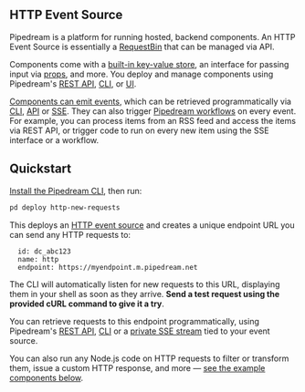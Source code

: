 ## HTTP Event Source

Pipedream is a platform for running hosted, backend components. An HTTP Event Source is essentially a [RequestBin](https://requestbin.com) that can be managed via API.

Components come with a [built-in key-value store](/COMPONENT-API.md#db), an interface for passing input via [props](/COMPONENT-API.md#props), and more. You deploy and manage components using Pipedream's [REST API](https://docs.pipedream.com/api/rest/), [CLI](https://docs.pipedream.com/cli/reference/), or [UI](https://pipedream.com/sources).

[Components can emit events](/COMPONENT-API.md#emit), which can be retrieved programmatically via [CLI](https://docs.pipedream.com/cli/reference/), [API](https://docs.pipedream.com/api/rest/) or [SSE](https://docs.pipedream.com/api/sse/). They can also trigger [Pipedream workflows](https://docs.pipedream.com/workflows/) on every event. For example, you can process items from an RSS feed and access the items via REST API, or trigger code to run on every new item using the SSE interface or a workflow.

## Quickstart

[Install the Pipedream CLI](https://docs.pipedream.com/cli/install/), then run:

```bash
pd deploy http-new-requests
```

This deploys an [HTTP event source](#what-are-http-event-sources) and creates a unique endpoint URL you can send any HTTP requests to:

```text
  id: dc_abc123
  name: http
  endpoint: https://myendpoint.m.pipedream.net
```

The CLI will automatically listen for new requests to this URL, displaying them in your shell as soon as they arrive. **Send a test request using the provided cURL command to give it a try**.

You can retrieve requests to this endpoint programmatically, using Pipedream's [REST API](https://docs.pipedream.com/api/rest/#get-source-events), [CLI](https://docs.pipedream.com/cli/reference/#command-reference) or a [private SSE stream](https://docs.pipedream.com/api/sse/) tied to your event source.

You can also run any Node.js code on HTTP requests to filter or transform them, issue a custom HTTP response, and more — [see the example components below](#example-http-sources).
